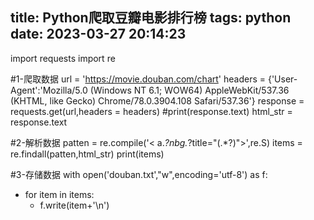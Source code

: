title: Python爬取豆瓣电影排行榜
tags: python
date: 2023-03-27 20:14:23
---
import requests
import re

#1-爬取数据<!--more-->
url = 'https://movie.douban.com/chart'
headers = {'User-Agent':'Mozilla/5.0 (Windows NT 6.1; WOW64) AppleWebKit/537.36 (KHTML, like Gecko) Chrome/78.0.3904.108 Safari/537.36'}
response = requests.get(url,headers = headers)
#print(response.text)
html_str = response.text

#2-解析数据
patten = re.compile('< a.*?nbg.*?title="(.*?)">',re.S)
items = re.findall(patten,html_str)
print(items)

#3-存储数据
with open('douban.txt',"w",encoding='utf-8') as f:
+ for item in items:
	- f.write(item+'\n')